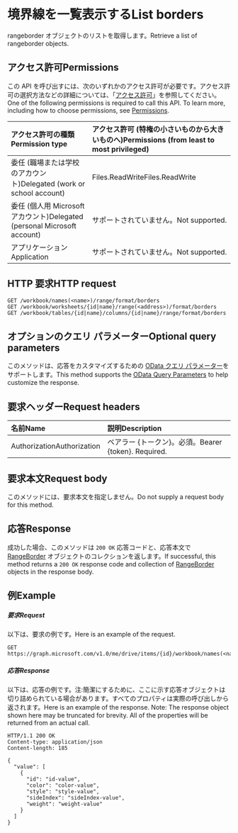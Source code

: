 # <a name="list-borders"></a><span data-ttu-id="19664-101">境界線を一覧表示する</span><span class="sxs-lookup"><span data-stu-id="19664-101">List borders</span></span>

<span data-ttu-id="19664-102">rangeborder オブジェクトのリストを取得します。</span><span class="sxs-lookup"><span data-stu-id="19664-102">Retrieve a list of rangeborder objects.</span></span>
## <a name="permissions"></a><span data-ttu-id="19664-103">アクセス許可</span><span class="sxs-lookup"><span data-stu-id="19664-103">Permissions</span></span>
<span data-ttu-id="19664-p101">この API を呼び出すには、次のいずれかのアクセス許可が必要です。アクセス許可の選択方法などの詳細については、「[アクセス許可](../../../concepts/permissions_reference.md)」を参照してください。</span><span class="sxs-lookup"><span data-stu-id="19664-p101">One of the following permissions is required to call this API. To learn more, including how to choose permissions, see [Permissions](../../../concepts/permissions_reference.md).</span></span>

|<span data-ttu-id="19664-106">アクセス許可の種類</span><span class="sxs-lookup"><span data-stu-id="19664-106">Permission type</span></span>      | <span data-ttu-id="19664-107">アクセス許可 (特権の小さいものから大きいものへ)</span><span class="sxs-lookup"><span data-stu-id="19664-107">Permissions (from least to most privileged)</span></span>              |
|:--------------------|:---------------------------------------------------------|
|<span data-ttu-id="19664-108">委任 (職場または学校のアカウント)</span><span class="sxs-lookup"><span data-stu-id="19664-108">Delegated (work or school account)</span></span> | <span data-ttu-id="19664-109">Files.ReadWrite</span><span class="sxs-lookup"><span data-stu-id="19664-109">Files.ReadWrite</span></span>    |
|<span data-ttu-id="19664-110">委任 (個人用 Microsoft アカウント)</span><span class="sxs-lookup"><span data-stu-id="19664-110">Delegated (personal Microsoft account)</span></span> | <span data-ttu-id="19664-111">サポートされていません。</span><span class="sxs-lookup"><span data-stu-id="19664-111">Not supported.</span></span>    |
|<span data-ttu-id="19664-112">アプリケーション</span><span class="sxs-lookup"><span data-stu-id="19664-112">Application</span></span> | <span data-ttu-id="19664-113">サポートされていません。</span><span class="sxs-lookup"><span data-stu-id="19664-113">Not supported.</span></span> |

## <a name="http-request"></a><span data-ttu-id="19664-114">HTTP 要求</span><span class="sxs-lookup"><span data-stu-id="19664-114">HTTP request</span></span>
<!-- { "blockType": "ignored" } -->
```http
GET /workbook/names(<name>)/range/format/borders
GET /workbook/worksheets/{id|name}/range(<address>)/format/borders
GET /workbook/tables/{id|name}/columns/{id|name}/range/format/borders
```
## <a name="optional-query-parameters"></a><span data-ttu-id="19664-115">オプションのクエリ パラメーター</span><span class="sxs-lookup"><span data-stu-id="19664-115">Optional query parameters</span></span>
<span data-ttu-id="19664-116">このメソッドは、応答をカスタマイズするための [OData クエリ パラメーター](http://developer.microsoft.com/en-us/graph/docs/overview/query_parameters)をサポートします。</span><span class="sxs-lookup"><span data-stu-id="19664-116">This method supports the [OData Query Parameters](http://developer.microsoft.com/en-us/graph/docs/overview/query_parameters) to help customize the response.</span></span>

## <a name="request-headers"></a><span data-ttu-id="19664-117">要求ヘッダー</span><span class="sxs-lookup"><span data-stu-id="19664-117">Request headers</span></span>
| <span data-ttu-id="19664-118">名前</span><span class="sxs-lookup"><span data-stu-id="19664-118">Name</span></span>      |<span data-ttu-id="19664-119">説明</span><span class="sxs-lookup"><span data-stu-id="19664-119">Description</span></span>|
|:----------|:----------|
| <span data-ttu-id="19664-120">Authorization</span><span class="sxs-lookup"><span data-stu-id="19664-120">Authorization</span></span>  | <span data-ttu-id="19664-p102">ベアラー {トークン}。必須。</span><span class="sxs-lookup"><span data-stu-id="19664-p102">Bearer {token}. Required.</span></span> |

## <a name="request-body"></a><span data-ttu-id="19664-123">要求本文</span><span class="sxs-lookup"><span data-stu-id="19664-123">Request body</span></span>
<span data-ttu-id="19664-124">このメソッドには、要求本文を指定しません。</span><span class="sxs-lookup"><span data-stu-id="19664-124">Do not supply a request body for this method.</span></span>

## <a name="response"></a><span data-ttu-id="19664-125">応答</span><span class="sxs-lookup"><span data-stu-id="19664-125">Response</span></span>

<span data-ttu-id="19664-126">成功した場合、このメソッドは `200 OK` 応答コードと、応答本文で [RangeBorder](../resources/rangeborder.md) オブジェクトのコレクションを返します。</span><span class="sxs-lookup"><span data-stu-id="19664-126">If successful, this method returns a `200 OK` response code and collection of [RangeBorder](../resources/rangeborder.md) objects in the response body.</span></span>
## <a name="example"></a><span data-ttu-id="19664-127">例</span><span class="sxs-lookup"><span data-stu-id="19664-127">Example</span></span>
##### <a name="request"></a><span data-ttu-id="19664-128">要求</span><span class="sxs-lookup"><span data-stu-id="19664-128">Request</span></span>
<span data-ttu-id="19664-129">以下は、要求の例です。</span><span class="sxs-lookup"><span data-stu-id="19664-129">Here is an example of the request.</span></span>
<!-- {
  "blockType": "request",
  "name": "get_borders"
}-->
```http
GET https://graph.microsoft.com/v1.0/me/drive/items/{id}/workbook/names(<name>)/range/format/borders
```
##### <a name="response"></a><span data-ttu-id="19664-130">応答</span><span class="sxs-lookup"><span data-stu-id="19664-130">Response</span></span>
<span data-ttu-id="19664-p103">以下は、応答の例です。注:簡潔にするために、ここに示す応答オブジェクトは切り詰められている場合があります。すべてのプロパティは実際の呼び出しから返されます。</span><span class="sxs-lookup"><span data-stu-id="19664-p103">Here is an example of the response. Note: The response object shown here may be truncated for brevity. All of the properties will be returned from an actual call.</span></span>
<!-- {
  "blockType": "response",
  "truncated": true,
  "@odata.type": "microsoft.graph.rangeBorder",
  "isCollection": true
} -->
```http
HTTP/1.1 200 OK
Content-type: application/json
Content-length: 185

{
  "value": [
    {
      "id": "id-value",
      "color": "color-value",
      "style": "style-value",
      "sideIndex": "sideIndex-value",
      "weight": "weight-value"
    }
  ]
}
```

<!-- uuid: 8fcb5dbc-d5aa-4681-8e31-b001d5168d79
2015-10-25 14:57:30 UTC -->
<!-- {
  "type": "#page.annotation",
  "description": "List borders",
  "keywords": "",
  "section": "documentation",
  "tocPath": ""
}-->
